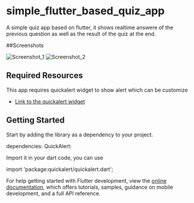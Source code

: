 # simple_flutter_based_quiz_app

A simple quiz app based on flutter, 
it shows realtime answere of the previous question
as well as the result of the quiz at the end.

##Screenshots

![Screenshot_1](https://user-images.githubusercontent.com/84658120/225896088-b5708a8e-3274-4b9d-b608-f4505318057e.png)
![Screenshot_2](https://user-images.githubusercontent.com/84658120/225896162-93171df2-b4ca-4ddc-8b92-2cb35c50eb90.png)

## Required Resources

This app requires quickalert widget to show alert which can be customize

- [Link to the quickalert widget](https://pub.dev/packages/quickalert)

## Getting Started 

Start by adding the library as a dependency to your project.

dependencies:
  QuickAlert: <latest version>

Import it in your dart code, you can use

import 'package:quickalert/quickalert.dart';


For help getting started with Flutter development, view the
[online documentation](https://docs.flutter.dev/), which offers tutorials,
samples, guidance on mobile development, and a full API reference.

